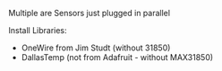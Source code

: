 Multiple are Sensors just plugged in parallel 

Install Libraries: 
* OneWire from Jim Studt (without 31850)
* DallasTemp (not from Adafruit - without MAX31850)